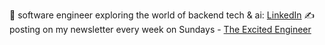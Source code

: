 🚀 software engineer exploring the world of backend tech & ai: [LinkedIn](https://www.linkedin.com/in/kbor/)
✍️ posting on my newsletter every week on Sundays - [The Excited Engineer](https://theexcitedengineer.substack.com/) 
